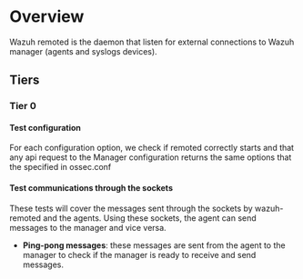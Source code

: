 # Overview

Wazuh remoted is the daemon that listen for external connections to Wazuh manager (agents and syslogs devices). 

## Tiers
### Tier 0
#### Test configuration

For each configuration option, we check if remoted correctly starts and that any api request to the Manager configuration returns the same options that the specified in ossec.conf

#### Test communications through the sockets

These tests will cover the messages sent through the sockets by wazuh-remoted and the agents. Using these sockets, the agent can send messages to the manager and vice versa.

- **Ping-pong messages**: these messages are sent from the agent to the manager to check if the manager is ready to receive and send messages.  

